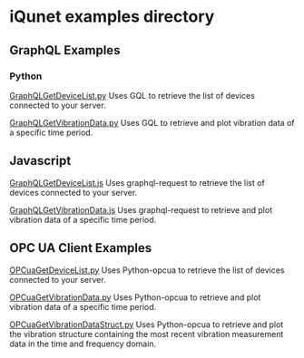 # iQunet examples directory

## GraphQL Examples

### Python
[GraphQLGetDeviceList.py](https://github.com/iqunet/sern/blob/master/examples/GraphQLGetDeviceList.py) Uses GQL to retrieve the list of devices connected to your server.

[GraphQLGetVibrationData.py](https://github.com/iqunet/sern/blob/master/examples/GraphQLGetVibrationData.py) Uses GQL to retrieve and plot vibration data of a specific time period.

## Javascript
[GraphQLGetDeviceList.js](https://github.com/iqunet/sern/blob/master/examples/GraphQLGetDeviceList.js) Uses graphql-request to retrieve the list of devices connected to your server.

[GraphQLGetVibrationData.js](https://github.com/iqunet/sern/blob/master/examples/GraphQLGetVibrationData.js) Uses graphql-request to retrieve and plot vibration data of a specific time period.

## OPC UA Client Examples
[OPCuaGetDeviceList.py](https://github.com/iqunet/sern/blob/master/examples/OPCuaGetDeviceList.py) Uses Python-opcua to retrieve the list of devices connected to your server.

[OPCuaGetVibrationData.py](https://github.com/iqunet/sern/blob/master/examples/OPCuaGetVibrationData.py) Uses Python-opcua to retrieve and plot vibration data of a specific time period.

[OPCuaGetVibrationDataStruct.py](https://github.com/iqunet/sern/blob/master/examples/OPCuaGetVibrationDataStruct.py) Uses Python-opcua to retrieve and plot the vibration structure containing the most recent vibration measurement data in the time and frequency domain.
